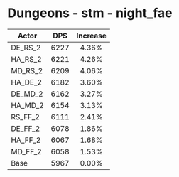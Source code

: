 # Dungeons - stm - night_fae
| Actor | DPS | Increase |
|---|:---:|:---:|
|DE_RS_2|6227|4.36%|
|HA_RS_2|6221|4.26%|
|MD_RS_2|6209|4.06%|
|HA_DE_2|6182|3.60%|
|DE_MD_2|6162|3.27%|
|HA_MD_2|6154|3.13%|
|RS_FF_2|6111|2.41%|
|DE_FF_2|6078|1.86%|
|HA_FF_2|6067|1.68%|
|MD_FF_2|6058|1.53%|
|Base|5967|0.00%|
